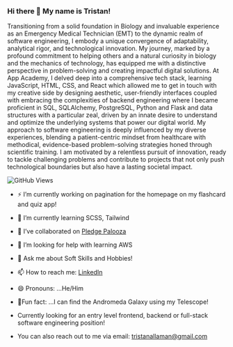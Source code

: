 ### Hi there 👋 My name is Tristan!
  
Transitioning from a solid foundation in Biology and invaluable experience as an Emergency Medical Technician (EMT) to the dynamic realm of software engineering, I embody a unique convergence of adaptability, analytical rigor, and technological innovation. My journey, marked by a profound commitment to helping others and a natural curiosity in biology and the mechanics of technology, has equipped me with a distinctive perspective in problem-solving and creating impactful digital solutions. At App Academy, I delved deep into a comprehensive tech stack, learning JavaScript, HTML, CSS, and React which allowed me to get in touch with my creative side by designing aesthetic, user-friendly interfaces coupled with embracing the complexities of backend engineering where I became proficient in SQL, SQLAlchemy, PostgreSQL, Python and Flask and data structures with a particular zeal, driven by an innate desire to understand and optimize the underlying systems that power our digital world. My approach to software engineering is deeply influenced by my diverse experiences, blending a patient-centric mindset from healthcare with methodical, evidence-based problem-solving strategies honed through scientific training. I am motivated by a relentless pursuit of innovation, ready to tackle challenging problems and contribute to projects that not only push technological boundaries but also have a lasting societal impact.

  ![GitHub Views](https://komarev.com/ghpvc/?username=Tristanleif1&color=FAC151)


- ⚡ I’m currently working on pagination for the homepage on my flashcard and quiz app!
- 🌱 I’m currently learning SCSS, Tailwind
- 👯 I’ve collaborated on [Pledge Palooza](https://pledgepalooza.onrender.com/)
- 🤔 I’m looking for help with learning AWS
- 💬 Ask me about Soft Skills and Hobbies!
- 📫 How to reach me: [LinkedIn](https://www.linkedin.com/in/tristan-allaman-a18206232/)
- 😄 Pronouns: ...He/Him
- 🔭Fun fact: ...I can find the Andromeda Galaxy using my Telescope!
- Currently looking for an entry level frontend, backend or full-stack software engineering position!

- You can also reach out to me via email: tristanallaman@gmail.com


